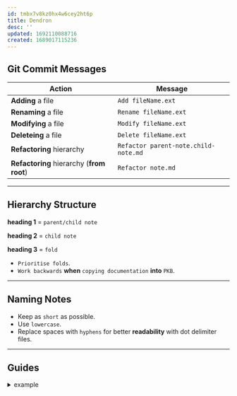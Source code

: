 ```yaml
---
id: tmbx7v8kz0hx4w6cey2ht6p
title: Dendron
desc: ''
updated: 1692110088716
created: 1689017115236
---
```


## Git Commit Messages

Action | Message
---|---
**Adding** a file | `Add fileName.ext`
**Renaming** a file | `Rename fileName.ext`
**Modifying** a file | `Modify fileName.ext`
**Deleteing** a file | `Delete fileName.ext`
**Refactoring** hierarchy | `Refactor parent-note.child-note.md`
**Refactoring** hierarchy (**from root**) | `Refactor note.md`

---

## Hierarchy Structure

**heading 1** = `parent/child note`

**heading 2** = `child note`

**heading 3** = `fold`

- `Prioritise folds`.
- `Work backwards` **when** `copying documentation` **into** `PKB`.

---

## Naming Notes

- Keep as `short` as possible.
- Use `lowercase`.
- Replace spaces with `hyphens` for better **readability** with dot delimiter files.

---

## Guides 

<!-- start of 'example' section -->
<details>
    <summary>example</summary>

#
description

### Input
>
input

### Output
>
output

---
</details>
<!-- end of 'example' section -->


